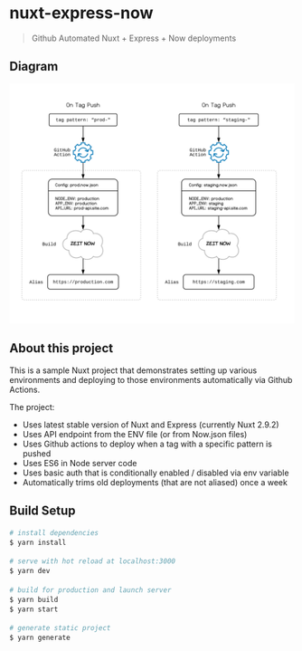 # nuxt-express-now

> Github Automated Nuxt + Express + Now deployments

## Diagram

![Diagram](static/action.png)

## About this project

This is a sample Nuxt project that demonstrates setting up various environments and deploying to those environments automatically via Github Actions.

The project:

- Uses latest stable version of Nuxt and Express (currently Nuxt 2.9.2)
- Uses API endpoint from the ENV file (or from Now.json files)
- Uses Github actions to deploy when a tag with a specific pattern is pushed
- Uses ES6 in Node server code
- Uses basic auth that is conditionally enabled / disabled via env variable
- Automatically trims old deployments (that are not aliased) once a week

## Build Setup

``` bash
# install dependencies
$ yarn install

# serve with hot reload at localhost:3000
$ yarn dev

# build for production and launch server
$ yarn build
$ yarn start

# generate static project
$ yarn generate
```
